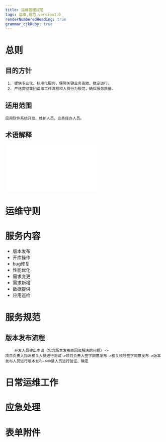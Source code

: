 ```yaml
---
title: 运维管理规范
tags: 运维,规范,version1.0
renderNumberedHeading: true
grammar_cjkRuby: true
---
```

# 总则
## 目的方针

	 1. 提供专业化、标准化服务，保障关键业务高效、稳定运行。
	 2. 严格贯彻集团运维工作流程和人员行为规范，确保服务质量。

## 适用范围
	应用软件系统开发、维护人员，业务经办人员。
## 术语解释

![表格1 术语解释](./attachments/1584686788462.table.html)

# 运维守则

# 服务内容

- 版本发布
- 开库操作
- bug修复
- 性能优化
- 需求变更
- 需求新增
- 数据提供
- 应用巡检

# 服务规范
## 版本发布流程
	    开发人员提出申请（包含版本发布原因及解决的问题）->
	项目负责人指派相关人员进行测试->项目负责人签字同意发布->相关领导签字同意发布->版本发布人员进行版本发布->申请人员进行验证、确定
# 日常运维工作
# 应急处理
# 表单附件